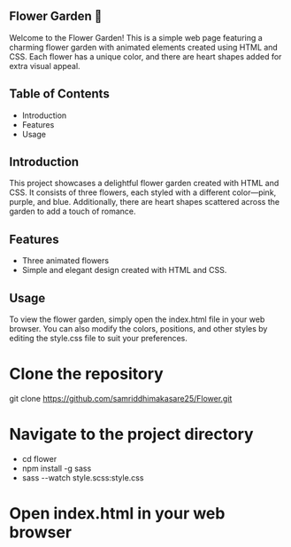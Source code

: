 ## Flower Garden 🌸
Welcome to the Flower Garden! This is a simple web page featuring a charming flower garden with animated elements created using HTML and CSS. Each flower has a unique color, and there are heart shapes added for extra visual appeal.

## Table of Contents
- Introduction
- Features
- Usage


## Introduction
This project showcases a delightful flower garden created with HTML and CSS. It consists of three flowers, each styled with a different color—pink, purple, and blue. Additionally, there are heart shapes scattered across the garden to add a touch of romance.

## Features
- Three animated flowers 
- Simple and elegant design created with HTML and CSS.

## Usage
To view the flower garden, simply open the index.html file in your web browser. You can also modify the colors, positions, and other styles by editing the style.css file to suit your preferences.


# Clone the repository
git clone https://github.com/samriddhimakasare25/Flower.git

# Navigate to the project directory
- cd flower
- npm install -g sass
- sass --watch style.scss:style.css

# Open index.html in your web browser
